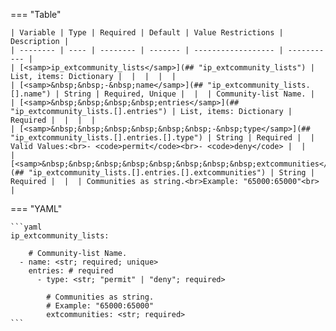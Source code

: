 <!--
  ~ Copyright (c) 2024 Arista Networks, Inc.
  ~ Use of this source code is governed by the Apache License 2.0
  ~ that can be found in the LICENSE file.
  -->
=== "Table"

    | Variable | Type | Required | Default | Value Restrictions | Description |
    | -------- | ---- | -------- | ------- | ------------------ | ----------- |
    | [<samp>ip_extcommunity_lists</samp>](## "ip_extcommunity_lists") | List, items: Dictionary |  |  |  |  |
    | [<samp>&nbsp;&nbsp;-&nbsp;name</samp>](## "ip_extcommunity_lists.[].name") | String | Required, Unique |  |  | Community-list Name. |
    | [<samp>&nbsp;&nbsp;&nbsp;&nbsp;entries</samp>](## "ip_extcommunity_lists.[].entries") | List, items: Dictionary | Required |  |  |  |
    | [<samp>&nbsp;&nbsp;&nbsp;&nbsp;&nbsp;&nbsp;-&nbsp;type</samp>](## "ip_extcommunity_lists.[].entries.[].type") | String | Required |  | Valid Values:<br>- <code>permit</code><br>- <code>deny</code> |  |
    | [<samp>&nbsp;&nbsp;&nbsp;&nbsp;&nbsp;&nbsp;&nbsp;&nbsp;extcommunities</samp>](## "ip_extcommunity_lists.[].entries.[].extcommunities") | String | Required |  |  | Communities as string.<br>Example: "65000:65000"<br> |

=== "YAML"

    ```yaml
    ip_extcommunity_lists:

        # Community-list Name.
      - name: <str; required; unique>
        entries: # required
          - type: <str; "permit" | "deny"; required>

            # Communities as string.
            # Example: "65000:65000"
            extcommunities: <str; required>
    ```
